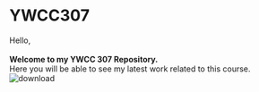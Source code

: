 # YWCC307

Hello, <br></br>
<b>Welcome to my YWCC 307 Repository.</b>
<br>Here you will be able to see my latest work related to this course.</br>
![download](https://github.com/nahian-29/YWCC307/assets/84933511/41319d69-2d7c-4178-9b09-efd298d781b3)
